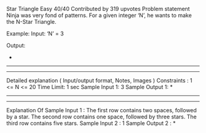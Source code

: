  Star Triangle
Easy
40/40
Contributed by
319 upvotes
Problem statement
Ninja was very fond of patterns. For a given integer ‘N’, he wants to make the N-Star Triangle.

Example:
Input: ‘N’ = 3

Output: 

  *
 ***
*****
Detailed explanation ( Input/output format, Notes, Images )
Constraints :
1  <= N <= 20
Time Limit: 1 sec
Sample Input 1:
3
Sample Output 1:
  *
 ***
*****
Explanation Of Sample Input 1 :
The first row contains two spaces, followed by a star.
The second row contains one space, followed by three stars.
The third row contains five stars.
Sample Input 2 :
1
Sample Output 2 :
*

